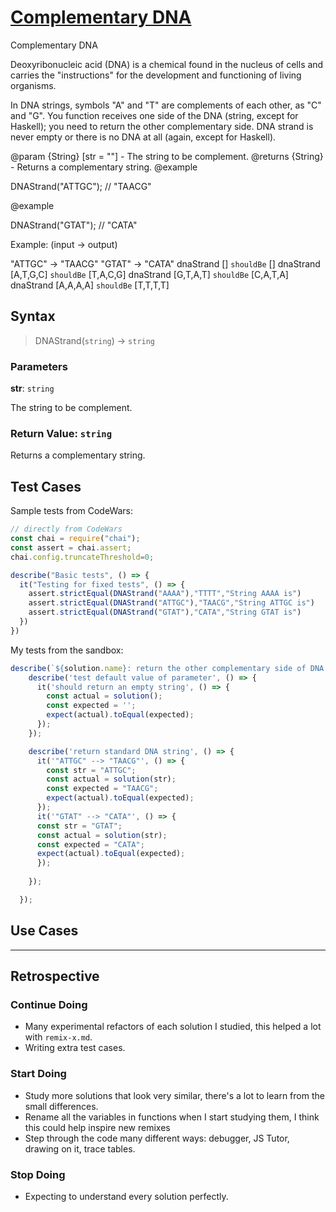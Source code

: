 # [Complementary DNA](https://www.codewars.com/kata/554e4a2f232cdd87d9000038/train/javascript)


 Complementary DNA

Deoxyribonucleic acid (DNA) is a chemical found in the nucleus of cells and carries the "instructions" for the development and functioning of living organisms.

In DNA strings, symbols "A" and "T" are complements of each other, as "C" and "G". You function receives one side of the DNA (string, except for Haskell); you need to return the other complementary side. DNA strand is never empty or there is no DNA at all (again, except for Haskell).

@param {String} [str = ""] - The string to be complement.
@returns {String} - Returns a complementary string.
@example

DNAStrand("ATTGC"); // "TAACG"

@example

DNAStrand("GTAT"); // "CATA"

Example: (input -> output)

"ATTGC" -> "TAACG"
"GTAT" -> "CATA"
dnaStrand []        `shouldBe` []
dnaStrand [A,T,G,C] `shouldBe` [T,A,C,G]
dnaStrand [G,T,A,T] `shouldBe` [C,A,T,A]
dnaStrand [A,A,A,A] `shouldBe` [T,T,T,T]


## Syntax

> DNAStrand(`string`) -> `string`

### Parameters

**str**: `string`

The string to be complement.

### Return Value: `string`

Returns a complementary string.

## Test Cases

Sample tests from CodeWars:

```js
// directly from CodeWars
const chai = require("chai");
const assert = chai.assert;
chai.config.truncateThreshold=0;

describe("Basic tests", () => {
  it("Testing for fixed tests", () => {
    assert.strictEqual(DNAStrand("AAAA"),"TTTT","String AAAA is")
    assert.strictEqual(DNAStrand("ATTGC"),"TAACG","String ATTGC is")
    assert.strictEqual(DNAStrand("GTAT"),"CATA","String GTAT is")   
  })
})
```

My tests from the sandbox:

```js
describe(`${solution.name}: return the other complementary side of DNA string`, () => {
    describe('test default value of parameter', () => {
      it('should return an empty string', () => {
        const actual = solution();
        const expected = '';
        expect(actual).toEqual(expected);
      });
    });

    describe('return standard DNA string', () => {
      it('"ATTGC" --> "TAACG"', () => {
        const str = "ATTGC";
        const actual = solution(str);
        const expected = "TAACG";
        expect(actual).toEqual(expected);
      });
      it('"GTAT" --> "CATA"', () => {
      const str = "GTAT";
      const actual = solution(str);
      const expected = "CATA";
      expect(actual).toEqual(expected);
      });
      
    });

  });
```

## Use Cases

<!-- #to do
  write a minimum of 2 use cases to show this functions behavior.

  try to find interesting _edge cases_, it's good for you ;)
  an edge case is when a function behaves different than you'd expect.
  This will help you and others better understand the function.

  https://www.geeksforgeeks.org/dont-forget-edge-cases/
-->

---

## Retrospective

<!-- #to do
  write any notes to help you review this exercise later, and to help others' study it.

  this might include:

  - good ideas to use later in your own code
  - less good ideas to avoid in your own code
  - new vocabulary you learned
  - the most important thing(s) you learned
  - something that you still don't understand but want to keep studying
  - something that surprised you
  - tricks you will want to remember and use later
-->

### Continue Doing

- Many experimental refactors of each solution I studied, this helped a lot with
  `remix-x.md`.
- Writing extra test cases.

### Start Doing

- Study more solutions that look very similar, there's a lot to learn from the
  small differences.
- Rename all the variables in functions when I start studying them, I think this
  could help inspire new remixes
- Step through the code many different ways: debugger, JS Tutor, drawing on it,
  trace tables.

### Stop Doing
- Expecting to understand every solution perfectly.

